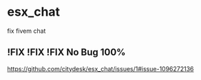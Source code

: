 # esx_chat
fix fivem chat 

!FIX !FIX !FIX No Bug 100%
--------------------------------------------------------------------------------
https://github.com/citydesk/esx_chat/issues/1#issue-1096272136
